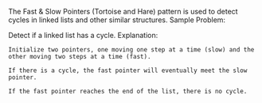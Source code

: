 The Fast & Slow Pointers (Tortoise and Hare) pattern is used to detect cycles in linked lists and other similar structures.
Sample Problem:

Detect if a linked list has a cycle.
Explanation:

    Initialize two pointers, one moving one step at a time (slow) and the other moving two steps at a time (fast).

    If there is a cycle, the fast pointer will eventually meet the slow pointer.

    If the fast pointer reaches the end of the list, there is no cycle.